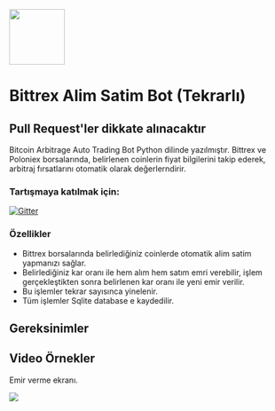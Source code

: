 
<img src="https://pbs.twimg.com/profile_images/1022945109183275008/_uHiSUwl_400x400.jpg" width="100" >

# Bittrex Alim Satim Bot (Tekrarlı)

## Pull Request'ler dikkate alınacaktır

Bitcoin Arbitrage Auto Trading Bot Python dilinde yazılmıştır.
Bittrex ve Poloniex borsalarında, belirlenen coinlerin fiyat bilgilerini takip ederek, arbitraj fırsatlarını otomatik olarak değerlerndirir.

### Tartışmaya katılmak için:

[![Gitter](https://badges.gitter.im/hamdi-yilmaz-Bitcoin-Arbitrage-Auto-Trading-Bot/community.svg)](https://gitter.im/hamdi-yilmaz-Bitcoin-Arbitrage-Auto-Trading-Bot/community?utm_source=badge&utm_medium=badge&utm_campaign=pr-badge)


### Özellikler
- Bittrex borsalarında belirlediğiniz coinlerde otomatik alim satim yapmanızı sağlar.
- Belirlediğiniz kar oranı ile hem alım hem satım emri verebilir, işlem gerçekleştikten sonra belirlenen kar oranı ile yeni emir verilir.
- Bu işlemler tekrar sayısınca yinelenir.
- Tüm işlemler Sqlite database e kaydedilir.

## Gereksinimler

## Video Örnekler

Emir verme ekranı.

[![](http://img.youtube.com/vi/ivHnRD28qas/0.jpg)](http://www.youtube.com/watch?v=ivHnRD28qas "")



